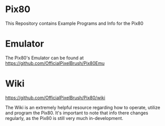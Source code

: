 # Pix80
This Repository contains Example Programs and Info for the Pix80

# Emulator
The Pix80's Emulator can be found at https://github.com/OfficialPixelBrush/Pix80Emu

# Wiki
https://github.com/OfficialPixelBrush/Pix80/wiki

The Wiki is an extremely helpful resource regarding how to operate, utilize and program the Pix80. It's important to note that info there changes regularly, as the Pix80 is still very much in-development.
